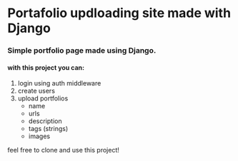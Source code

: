 # Portafolio updloading site made with Django

### Simple portfolio page made using Django. 
#### with this project you can:
1. login using auth middleware
2. create users
3. upload portfolios
    * name   
    * urls
    * description
    * tags (strings)
    * images

feel free to clone and use this project!
